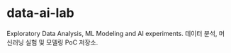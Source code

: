 # data-ai-lab
Exploratory Data Analysis, ML Modeling and AI experiments. 데이터 분석, 머신러닝 실험 및 모델링 PoC 저장소.
